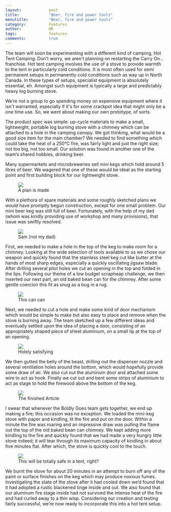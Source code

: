 ```yaml
---
layout:            post
title:             "Beer, fire and power tools"
menutitle:         "Beer, fire and power tools"
category:          Features
author:            HR
tags:              features
comments:          true
---
```


The team will soon be experimenting with a different kind of camping, Hot Tent Camping. Don't worry, we aren't planning on restarting the Carry On… franchise. Hot tent camping involves the use of a stove to provide warmth to the tent in particularly cold conditions. It is most often used for semi permanent setups in permanently cold conditions such as way up in North Canada. In these types of setups, specialist equipment is absolutely essential, eh. Amongst such equipment is typically a large and predictably heavy log burning stove.

We’re not a group to go spending money on expensive equipment where it isn't warranted, especially if it's for some crackpot idea that might only be a one time use. So, we went about making our own prototype, of sorts.

The product spec was simple: up-cycle materials to make a small, lightweight, portable log burning stove with a chimney which can be attached to a hole in the camping canopy. We got thinking, what would be a good size item for the main chamber? We needed to find something which could take the heat of a 250°C fire, was fairly light and just the right size; not too big, not too small. Our solution was found in another one of the team’s shared hobbies, drinking beer. 

Many supermarkets and microbreweries sell mini kegs which hold around 5 litres of beer. We wagered that one of these would be ideal as the starting point and first building block for our lightweight stove.

<figure>
<img src="{{ site.github.url }}/media/img/beer/1-plan.jpg" />
<figcaption>A plan is made</figcaption>
</figure>

With a plethora of spare materials and some roughly sketched plans we would have promptly begun construction, except for one small problem. Our mini beer keg was still full of beer. Fortunately, with the help of my dad (whom was kindly providing use of workshop and many provisions), that issue was swiftly resolved.

<figure>
<img src="{{ site.github.url }}/media/img/beer/2-sam.jpg" />
<figcaption>Sam (not my dad)</figcaption>
</figure>

First, we needed to make a hole in the top of the keg to make room for a chimney. Looking at the wide selection of tools available to us we chose our weapon and quickly found that the stainless steel keg cut like butter at the hands of most sharp edges, especially a quickly oscillating jigsaw blade. After drilling several pilot holes we cut an opening in the top and folded in the lips. Following our theme of a low budget scrapheap challenge, we then inserted our next part, an old baked bean can for the chimney. After some gentle coercion this fit as snug as a bug in a rug.

<figure>
<img src="{{ site.github.url }}/media/img/beer/3-can.jpg" />
<figcaption>This can can</figcaption>
</figure>

Next, we needed to cut a hole and make some kind of door mechanism which would be simple to make but also easy to place and remove when the stove is burning away. The team sketched up a few different ideas and eventually settled upon the idea of placing a door, consisting of an appropriately shaped piece of sheet aluminium, on a small lip at the top of an opening.

<figure>
<img src="{{ site.github.url }}/media/img/beer/4-hole.jpg" />
<figcaption>Holely satisfying</figcaption>
</figure>

We then gutted the belly of the beast, drilling out the dispenser nozzle and several ventilation holes around the bottom, which would hopefully provide some draw of air. We also cut out the aluminum door and attached some wire to act as hook. Finally we cut out and bent some strips of aluminium to act as stage to hold the firewood above the bottom of the keg.

<figure>
<img src="{{ site.github.url }}/media/img/beer/5-finished.jpg" />
<figcaption>The finished Article</figcaption>
</figure>

I swear that whenever the Boldly Goes team gets together, we end up making a fire; this occasion was no exception. We loaded the mini-keg stove with paper and kindling, lit the fire and put on the door. Within a minute the fire was roaring and an impressive draw was pulling the flame out the top of the old baked bean can chimney. We kept adding more kindling to the fire and quickly found that we had made a very hungry little stove indeed; it will tear through its maximum capacity of kindling in about five minutes flat. After which, the stove is quickly cool to the touch. 

<figure>
<img src="{{ site.github.url }}/media/img/beer/6-safe.jpg" />
<figcaption>This will be totally safe in a tent, right?</figcaption>
</figure>

We burnt the stove for about 20 minutes in an attempt to burn off any of the paint or surface finishes on the keg which may produce noxious fumes. Investigating the state of the stove after it had cooled down we’d found that it had adopted a rustic blackened tinge inside and out. We also found that our aluminum fire stage inside had not survived the intense heat of the fire and had curled away to a thin wisp. Considering our creation and testing fairly successful, we’re now ready to incorporate this into a hot tent setup. 
